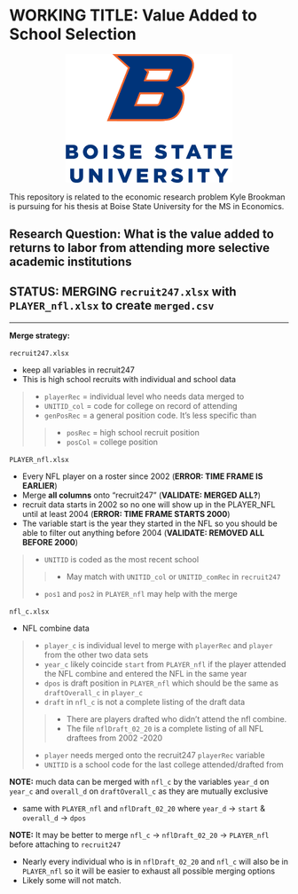# WORKING TITLE: Value Added to School Selection

<p align="center">
  <img src="assets/bsu_logo.png" width="300" />
</p>

This repository is related to the economic research problem Kyle Brookman is pursuing for his thesis at Boise State University for the MS in Economics.

## Research Question: What is the value added to returns to labor from attending more selective academic institutions

## STATUS: MERGING `recruit247.xlsx` with `PLAYER_nfl.xlsx` to create `merged.csv`

---
**Merge strategy:**

`recruit247.xlsx`
- keep all variables in recruit247
- This is high school recruits with individual and school data
> * `playerRec` = individual level who needs data merged to
> *	`UNITID_col` = code for college on record of attending
> * `genPosRec` = a general position code. It’s less specific than
>> *	`posRec` = high school recruit position
>> *	`posCol` = college position

`PLAYER_nfl.xlsx`
- Every NFL player on a roster since 2002 (**ERROR: TIME FRAME IS EARLIER**)
- Merge **all columns** onto “recruit247” (**VALIDATE: MERGED ALL?**)
- recruit data starts in 2002 so no one will show up in the PLAYER_NFL until at least 2004 (**ERROR: TIME FRAME STARTS 2000**)
- The variable start is the year they started in the NFL so you should be able to filter out anything before 2004 (**VALIDATE: REMOVED ALL BEFORE 2000**)
> *	`UNITID` is coded as the most recent school
>> * May match with `UNITID_col` or `UNITID_comRec` in `recruit247`
> * `pos1` and `pos2` in `PLAYER_nfl` may help with the merge

`nfl_c.xlsx`
- NFL combine data
> * `player_c` is individual level to merge with `playerRec` and `player` from the other two data sets
> * `year_c` likely coincide `start` from `PLAYER_nfl` if the player attended the NFL combine and entered the NFL in the same year
> * `dpos` is draft position in `PLAYER_nfl` which should be the same as `draftOverall_c` in `player_c`
> * `draft` in `nfl_c` is not a complete listing of the draft data
>> * There are players drafted who didn’t attend the nfl combine.
>> * The file `nflDraft_02_20` is a complete listing of all NFL draftees from 2002 -2020
> * `player` needs merged onto the recruit247 `playerRec` variable
> * `UNITID` is a school code for the last college attended/drafted from

**NOTE:** much data can be merged with `nfl_c` by the variables  `year_d` on `year_c` and `overall_d` on `draftOverall_c` as they are mutually exclusive
* same with `PLAYER_nfl` and `nflDraft_02_20` where `year_d` → `start` &  `overall_d` → `dpos`

**NOTE:**
It may be better to merge `nfl_c` → `nflDraft_02_20` → `PLAYER_nfl` before attaching to `recruit247`
* Nearly every individual who is in `nflDraft_02_20` and `nfl_c` will also be in `PLAYER_nfl` so it will be easier to exhaust all possible merging options
* Likely some will not match.
